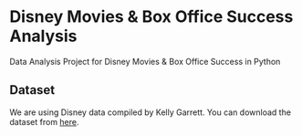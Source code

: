 # Disney Movies & Box Office Success Analysis
Data Analysis Project for Disney Movies &amp; Box Office Success in Python

## Dataset
We are using Disney data compiled by Kelly Garrett.
You can download the dataset from [here](https://data.world/kgarrett/disney-character-success-00-16).